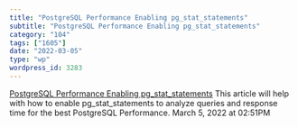 ```yaml
---
title: "PostgreSQL Performance Enabling pg_stat_statements"
subtitle: "PostgreSQL Performance Enabling pg_stat_statements"
category: "104"
tags: ["1605"]
date: "2022-03-05"
type: "wp"
wordpress_id: 3283
---
```

[ PostgreSQL Performance Enabling pg_stat_statements](https://www.virtual-dba.com/blog/postgresql-performance-enabling-pg-stat-statements/)
 This article will help with how to enable pg_stat_statements to analyze queries and response time for the best PostgreSQL Performance.
March 5, 2022 at 02:51PM